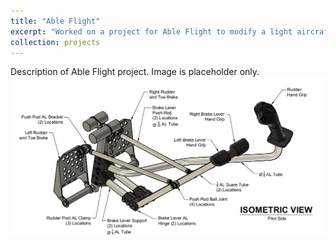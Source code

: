```yaml
---
title: "Able Flight"
excerpt: "Worked on a project for Able Flight to modify a light aircraft for teaching student pilots without the use of their legs<br/><img src='/images/controlsplaceholder.png'>"
collection: projects
---
```


Description of Able Flight project. Image is placeholder only.
<img src='/images/controlsplaceholder.png'>